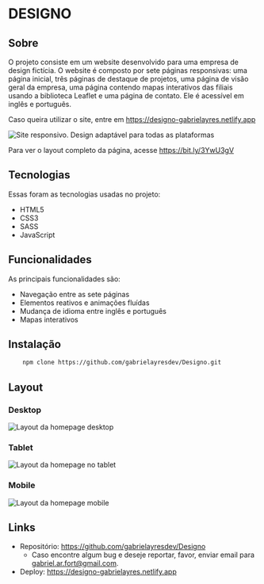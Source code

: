 # DESIGNO

## Sobre

O projeto consiste em um website desenvolvido para uma empresa de design fictícia. O website é composto por sete páginas responsivas: uma página inicial, três páginas de destaque de projetos, uma página de visão geral da empresa, uma página contendo mapas interativos das filiais usando a biblioteca Leaflet e uma página de contato. Ele é acessível em inglês e português.

Caso queira utilizar o site, entre em https://designo-gabrielayres.netlify.app

![Site responsivo. Design adaptável para todas as plataformas](https://github.com/gabrielayresdev/Designo/blob/eb70ac40c8b05df871a1ec6ebe70cda66d985458/assets/readme/designo-template.png)

Para ver o layout completo da página, acesse https://bit.ly/3YwU3gV

## Tecnologias

Essas foram as tecnologias usadas no projeto:

- HTML5
- CSS3
- SASS
- JavaScript

## Funcionalidades

As principais funcionalidades são:

- Navegação entre as sete páginas
- Elementos reativos e animações fluídas
- Mudança de idioma entre inglês e português
- Mapas interativos

## Instalação

```bash
    npm clone https://github.com/gabrielayresdev/Designo.git
```

## Layout

### Desktop

![Layout da homepage desktop](https://github.com/gabrielayresdev/Designo/blob/eb70ac40c8b05df871a1ec6ebe70cda66d985458/assets/readme/Designo-Home.png)

### Tablet

![Layout da homepage no tablet](<https://github.com/gabrielayresdev/Designo/blob/eb70ac40c8b05df871a1ec6ebe70cda66d985458/assets/readme/Designo-Home%20(tablet).png>)

### Mobile

![Layout da homepage mobile](<https://github.com/gabrielayresdev/Designo/blob/eb70ac40c8b05df871a1ec6ebe70cda66d985458/assets/readme/Designo-Home%20(mobile).png>)

## Links

- Repositório: https://github.com/gabrielayresdev/Designo
  - Caso encontre algum bug e deseje reportar, favor, enviar email para gabriel.ar.fort@gmail.com.
- Deploy: https://designo-gabrielayres.netlify.app
